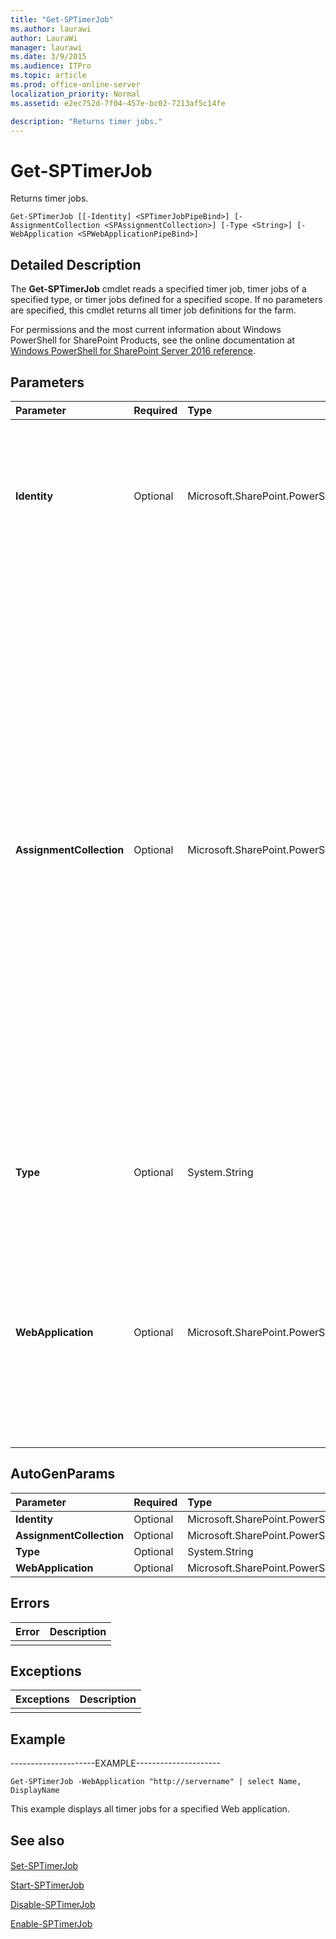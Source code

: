 ```yaml
---
title: "Get-SPTimerJob"
ms.author: laurawi
author: LauraWi
manager: laurawi
ms.date: 3/9/2015
ms.audience: ITPro
ms.topic: article
ms.prod: office-online-server
localization_priority: Normal
ms.assetid: e2ec752d-7f04-457e-bc02-7213af5c14fe

description: "Returns timer jobs."
---
```


# Get-SPTimerJob

Returns timer jobs.
  
```
Get-SPTimerJob [[-Identity] <SPTimerJobPipeBind>] [-AssignmentCollection <SPAssignmentCollection>] [-Type <String>] [-WebApplication <SPWebApplicationPipeBind>]
```

## Detailed Description

The **Get-SPTimerJob** cmdlet reads a specified timer job, timer jobs of a specified type, or timer jobs defined for a specified scope. If no parameters are specified, this cmdlet returns all timer job definitions for the farm. 
  
For permissions and the most current information about Windows PowerShell for SharePoint Products, see the online documentation at [Windows PowerShell for SharePoint Server 2016 reference](https://go.microsoft.com/fwlink/p/?LinkId=671715).
  
## Parameters

|**Parameter**|**Required**|**Type**|**Description**|
|:-----|:-----|:-----|:-----|
|**Identity** <br/> |Optional  <br/> |Microsoft.SharePoint.PowerShell.SPTimerJobPipeBind  <br/> |Specifies the timer job to get.  <br/> The type must be a valid GUID, in the form 12345678-90ab-cdef-1234-567890bcdefgh; a valid name of a timer job (for example, TimerJob1); or an instance of a valid **SPTimerJob** object.  <br/> |
|**AssignmentCollection** <br/> |Optional  <br/> |Microsoft.SharePoint.PowerShell.SPAssignmentCollection  <br/> |Manages objects for the purpose of proper disposal. Use of objects, such as **SPWeb** or **SPSite**, can use large amounts of memory and use of these objects in Windows PowerShell scripts requires proper memory management. Using the **SPAssignment** object, you can assign objects to a variable and dispose of the objects after they are needed to free up memory. When **SPWeb**, **SPSite**, or **SPSiteAdministration** objects are used, the objects are automatically disposed of if an assignment collection or the **Global** parameter is not used.  <br/> > [!NOTE]> When the **Global** parameter is used, all objects are contained in the global store. If objects are not immediately used, or disposed of by using the **Stop-SPAssignment** command, an out-of-memory scenario can occur.           |
|**Type** <br/> |Optional  <br/> |System.String  <br/> |Filters to return timer jobs of a specified type.  <br/> The type must be a name of a valid timer job type; for example, TimerJob1.  <br/> |
|**WebApplication** <br/> |Optional  <br/> |Microsoft.SharePoint.PowerShell.SPWebApplicationPipeBind  <br/> |Filters to return timer jobs defined for the scope of a specified SharePoint Web application.  <br/> The type must be a valid GUID, in the form 12345678-90ab-cdef-1234-567890bcdefgh; a valid name of a SharePoint Web application (for example, MyOfficeApp1); or an instance of a valid **SPWebApplication** object.  <br/> |
   
## AutoGenParams

|**Parameter**|**Required**|**Type**|**Description**|
|:-----|:-----|:-----|:-----|
|**Identity** <br/> |Optional  <br/> |Microsoft.SharePoint.PowerShell.SPTimerJobPipeBind  <br/> ||
|**AssignmentCollection** <br/> |Optional  <br/> |Microsoft.SharePoint.PowerShell.SPAssignmentCollection  <br/> ||
|**Type** <br/> |Optional  <br/> |System.String  <br/> ||
|**WebApplication** <br/> |Optional  <br/> |Microsoft.SharePoint.PowerShell.SPWebApplicationPipeBind  <br/> ||
   
## Errors

|**Error**|**Description**|
|:-----|:-----|
|||
   
## Exceptions

|**Exceptions**|**Description**|
|:-----|:-----|
|||
   
## Example

---------------------EXAMPLE--------------------- 
  
```
Get-SPTimerJob -WebApplication "http://servername" | select Name, DisplayName
```

This example displays all timer jobs for a specified Web application.
  
## See also

#### 

[Set-SPTimerJob](set-sptimerjob.md)
  
[Start-SPTimerJob](start-sptimerjob.md)
  
[Disable-SPTimerJob](disable-sptimerjob.md)
  
[Enable-SPTimerJob](enable-sptimerjob.md)

